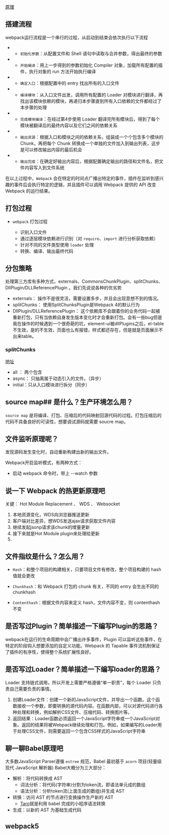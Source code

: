 [原理](https://juejin.cn/post/6844904046294204429)
## 搭建流程

webpack运行流程是一个串行的过程，从启动到结束会依次执行以下流程

- -   `初始化参数`：从配置文件和 Shell 语句中读取与合并参数，得出最终的参数
- -   `开始编译`：用上一步得到的参数初始化 Compiler 对象，加载所有配置的插件，执行对象的 run 方法开始执行编译
- -   `确定入口`：根据配置中的 entry 找出所有的入口文件
- -   `编译模块`：从入口文件出发，调用所有配置的 Loader 对模块进行翻译，再找出该模块依赖的模块，再递归本步骤直到所有入口依赖的文件都经过了本步骤的处理
- -   `完成模块编译`：在经过第4步使用 Loader 翻译完所有模块后，得到了每个模块被翻译后的最终内容以及它们之间的依赖关系
- -   `输出资源`：根据入口和模块之间的依赖关系，组装成一个个包含多个模块的 Chunk，再把每个 Chunk 转换成一个单独的文件加入到输出列表，这步是可以修改输出内容的最后机会
- -   `输出完成`：在确定好输出内容后，根据配置确定输出的路径和文件名，把文件内容写入到文件系统

在以上过程中，`Webpack` 会在特定的时间点广播出特定的事件，插件在监听到感兴趣的事件后会执行特定的逻辑，并且插件可以调用 Webpack 提供的 API 改变 Webpack 的运行结果。

## 打包过程

-   `webpack` 打包过程
    
    -   识别入口文件
    -   通过逐层模块依赖进行识别（对 `require`、`import` 进行分析获取依赖）
    -   针对不同的文件类型使用 `loader` 处理
    -   转换、编译、输出最终代码

## 分包策略

处理第三方库有多种方式，externals、CommonsChunkPlugin、splitChunks、DllPlugin/DLLReferencePlugin 。我们先说说各种的优劣势

-  externals： 操作不是很灵活，需要设置多步，并且会出现意想不到的情况。
-  splitChunks： 使用SplitChunksPlugin是Webpack 4的默认行为
-  DllPlugin/DLLReferencePlugin： 这个依赖库不会跟着你的业务代码一起被 重新打包，只有当依赖自身发生版本变化时才会重新打包。会有一些bug但是我在操作的时候遇到一个很奇葩的坑，element-ui被dllPlugins之后，el-table不生效，是的不生效，页面也么有报错，样式都还存在，但是就是页面展示不出来table。
### splitChunks
[地址](https://juejin.cn/post/6844904195737255943)
- all ： 两个包含
- async： 只抽离属于动态引入的文件。（异步）
- initial：只从入口模块进行拆分（同步）

## source map## 是什么？生产环境怎么用？

`source map` 是将编译、打包、压缩后的代码映射回源代码的过程。打包压缩后的代码不具备良好的可读性，想要调试源码就需要 soucre map。

## 文件监听原理呢？

发现源码发生变化时，自动重新构建出新的输出文件。

Webpack开启监听模式，有两种方式：

-   启动 webpack 命令时，带上 --watch 参数

## 说一下 Webpack 的热更新原理吧

关键： Hot Module Replacement 、 WDS 、 Websocket

1. 本地资源变化，WDS向浏览器推送更新
2. 客户端对比差异，想WDS发送ajax请求获取文件内容
3. 继续发起jsonp请求该chunk的增量更新
4. 接下来就是Hot Module plugin来处理给更新
5. 
## 文件指纹是什么？怎么用？

-   `Hash`：和整个项目的构建相关，只要项目文件有修改，整个项目构建的 hash 值就会更改
    
-   `Chunkhash`：和 Webpack 打包的 chunk 有关，不同的 entry 会生出不同的 chunkhash
    
-   `Contenthash`：根据文件内容来定义 hash，文件内容不变，则 contenthash 不变

## 是否写过Plugin？简单描述一下编写Plugin的思路？

webpack在运行的生命周期中会广播出许多事件，Plugin 可以监听这些事件，在特定的阶段钩入想要添加的自定义功能。Webpack 的 Tapable 事件流机制保证了插件的有序性，使得整个系统扩展性良好。

## 是否写过Loader？简单描述一下编写loader的思路？

Loader 支持链式调用，所以开发上需要严格遵循“单一职责”，每个 Loader 只负责自己需要负责的事情。

1.  创建Loader文件：创建一个新的JavaScript文件，并导出一个函数。这个函数接收一个参数，即要转换的源代码内容。在函数内部，可以对源代码进行各种处理和转换，例如解析CSS文件、压缩代码、转换图片等。
2. 返回结果：Loader函数必须返回一个JavaScript字符串或一个JavaScript对象。返回的结果将被Webpack继续处理和打包。例如，如果编写的Loader用于处理CSS文件，则需要返回一个包含CSS样式的JavaScript字符串

## 聊一聊Babel原理吧

大多数JavaScript Parser遵循 `estree` 规范，Babel 最初基于 `acorn` 项目(轻量级现代 JavaScript 解析器) Babel大概分为三大部分：

-   解析：将代码转换成 AST
    -   词法分析：将代码(字符串)分割为token流，即语法单元成的数组
    -   语法分析：分析token流(上面生成的数组)并生成 AST
-   转换：访问 AST 的节点进行变换操作生产新的 AST
    -   [Taro](https://link.juejin.cn?target=https%3A%2F%2Fgithub.com%2FNervJS%2Ftaro%2Fblob%2Fmaster%2Fpackages%2Ftaro-transformer-wx%2Fsrc%2Findex.ts%23L15 "https://github.com/NervJS/taro/blob/master/packages/taro-transformer-wx/src/index.ts#L15")就是利用 babel 完成的小程序语法转换
-   生成：以新的 AST 为基础生成代码


## webpack5


